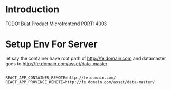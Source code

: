 # Introduction 
TODO: Buat Product Microfrontend
PORT: 4003

# Setup Env For Server

let say the container have root path of http://fe.domain.com and datamaster goes to http://fe.domain.com/asset/data-master

```env

REACT_APP_CONTAINER_REMOTE=http://fe.domain.com/
REACT_APP_PROVINCE_REMOTE=http://fe.domain.com/asset/data-master/
